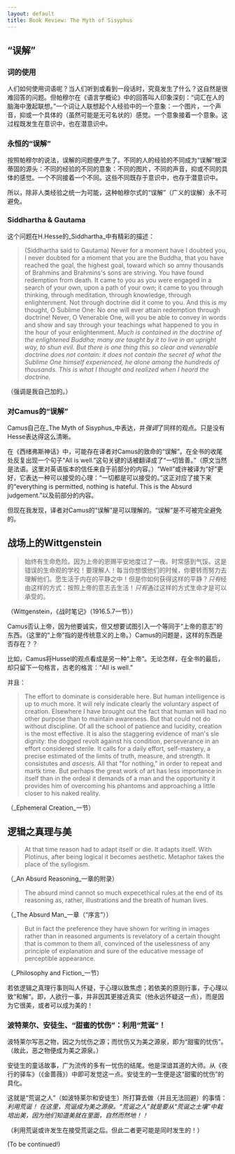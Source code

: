 ```yaml
---
layout: default
title: Book Review: The Myth of Sisyphus
---
```



## “误解”

### 词的使用

人们如何使用词语呢？当人们听到或看到一段话时，究竟发生了什么？这自然是很难回答的问题。但帕穆尔在《语言学概论》中的回答叫人印象深刻：“词汇在人的脑海中激起联想。”一个词让人联想起个人经验中的一个意象：一个图片，一个声音，抑或一个具体的（虽然可能是无可名状的）感觉。一个意象接着一个意象。这过程既发生在意识中，也在潜意识中。

### 永恒的“误解”

按照帕穆尔的说法，误解的问题便产生了。不同的人的经验的不同成为“误解”根深蒂固的源头：不同的经验的不同的意象：不同的图片，不同的声音，抑或不同的具体的感觉。一个不同接着一个不同。这些不同既存于意识中，也存于潜意识中。

所以，除非人类经验之统一为可能，这种帕穆尔式的“误解”（广义的误解）永不可避免。

### Siddhartha & Gautama

这个问题在H.Hesse的_Siddhartha_中有精彩的描述：

> (Siddhartha said to Gautama) Never for a moment have I doubted you, I never doubted for a moment that you are the Buddha, that you have reached the goal, the highest goal, toward which so amny thousands of Brahmins and Brahmins's sons are striving. You have found redemption from death. It came to you as you were engaged in a search of your own, upon a path of your own; it came to you through thinking, through meditation, through knowledge, through enlightenment. Not through doctrine did it come to you. And this is my thought, O Sublime One: No one will ever attain redemption through doctrine! Never, O Venerable One, will you be able to convey in words and show and say through your teachings what happened to you in the hour of your enlightenment. *Much is contained in the doctrine of the enlightened Buddha; many are taught by it to live in an upright way, to shun evil. But there is one thing this so clear and venerable doctrine does not contain: it does not contain the secret of what the Sublime One himself experienced, he alone among the hundreds of thousands. This is what I thought and realized when I heard the doctrine.*

（强调是我自己加的。）

### 对Camus的“误解”

Camus自己在_The Myth of Sisyphus_中表达，并*强调*了同样的观点。只是没有Hesse表达得这么清晰。

在《西绪弗斯神话》中，可能存在译者对Camus的致命的“误解”。在全书的收尾处反复出现一个句子“All is well.”这句关键的话被翻译成了“一切皆善。”（原文当然是法语。这里对英语版本的信任来自于前部分的内容。）“Well”或许被译为“好”更好，它表达一种可以接受的心理：“一切都是可以接受的。”这正对应了接下来的“everything is permitted, nothing is hateful. This is the Absurd judgement.”以及前部分的内容。

但现在我发现，译者对Camus的“误解”是可以理解的。“误解”是不可被完全避免的。


## 战场上的Wittgenstein

> 始终有生命危险。因为上帝的恩赐平安地度过了一夜。时常感到气馁。这是错误的生命观的学校！要理解人！每当你想恨他们的时候，你要转而努力去理解他们。愿生活于内在的平静之中！但是你如何获得这样的平静？*只有*经由这样的方式：按照上帝的意志去生活！*只有*通过这样的方式生命才是可以承受的。

（Wittgenstein，《战时笔记》（1916.5.7一节））

Camus否认上帝，因为他要诚实，但又想要试图引入一个等同于“上帝的意志”的东西。（这里的“上帝”指的是传统意义的上帝。）Camus的问题是，这样的东西是否存在？？

比如，Camus将Hussel的观点看成是另一种“上帝”。无论怎样，在全书的最后，却只留下一句格言，古老的格言：“All is well.”

并且：

> The effort to dominate is considerable here. But human intelligence is up to much more. It will rely indicate clearly the voluntary aspect of creation. Elsewhere I have brought out the fact that human will had no other purpose than to maintain awareness. But that could not do without discipline. Of all the school of patience and lucidity, creation is the most effective. It is also the staggering evidence of man's sle dignity: the dogged revolt against his condition, perseverance in an effort considered sterile. It calls for a daily effort, self-mastery, a precise estimated of the limits of truth, measure, and strength. It consistutes and _ascesis_. All that "for nothing," in order to repeat and martk time. But perhaps the great work of art has less importance in itself than in the ordeal it demands of a man and the opportunity it provides him of overcoming his phantoms and approaching a little closer to his naked reality.

（_Ephemeral Creation_一节）


## 逻辑之真理与美

> At that time reason had to adapt itself or die. It adapts itself. With Plotinus, after being logical it becomes aesthetic. Metaphor takes the place of the syllogism.

（_An Absurd Reasoning_一章的附录）

> The absurd mind cannot so much expecethical rules at the end of its reasoning as, rather, illustrations and the breath of human lives.

（_The Absurd Man_一章（“序言”））

> But in fact the preference they have shown for writing in images rather than in reasoned arguments is revelatory of a certain thought that is common to them all, convinced of the uselessness of any principle of explanation and sure of the educative message of perceptible appearance.

（_Philosophy and Fiction_一节）

若依逻辑之真理行事则叫人怀疑，于心理以致焦虑；若依美的原则行事，于心理以致“和解”。即，人欲行一事，并非因其更接近真实（他永远怀疑这一点），而是因为它很美，或者可以成为美的！



### 波特莱尔、安徒生、“甜蜜的忧伤”：利用“荒诞”！

波特莱尔写恶之物，因之为忧伤之源；而忧伤又为美之源泉，即为“甜蜜的忧伤”。（故此，恶之物便成为美之源泉。）

安徒生的童话故事，广为流传的多有一忧伤的结尾。他是深谙其道的大师。从《夜行的驿车》（《金蔷薇》）中即可发觉这一点。安徒生的一生便是这“甜蜜的忧伤”的具化。

这就是“荒诞之人”（如波特莱尔和安徒生）所打算去做（并且无法回避）的事情：*利用荒诞！* *在这里，荒诞成为美之源泉。“荒诞之人”就是要从“荒诞之土壤”中栽培出美，因为他们知道美就在里面，自然而然地！！*

（利用荒诞或许发生在接受荒诞之后。但此二者更可能是同时发生的！）











(To be continued!)

